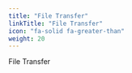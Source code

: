 ```yaml
---
title: "File Transfer"
linkTitle: "File Transfer"
icon: "fa-solid fa-greater-than"
weight: 20
---
```



File Transfer



